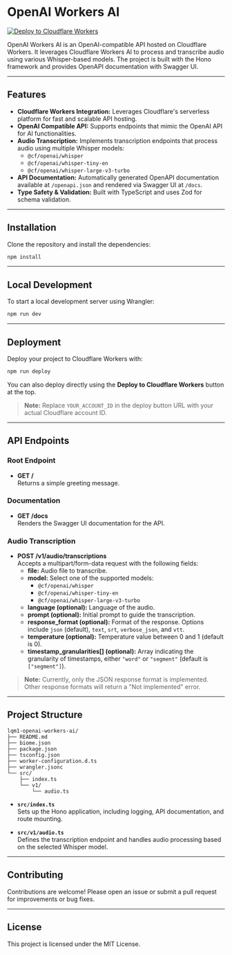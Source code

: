 # OpenAI Workers AI

[![Deploy to Cloudflare Workers](https://deploy.workers.cloudflare.com/button.svg)](https://dash.cloudflare.com/workers/deploy/?account=YOUR_ACCOUNT_ID&script=openai-workers-ai)

OpenAI Workers AI is an OpenAI-compatible API hosted on Cloudflare Workers. It leverages Cloudflare Workers AI to process and transcribe audio using various Whisper-based models. The project is built with the Hono framework and provides OpenAPI documentation with Swagger UI.

---

## Features

- **Cloudflare Workers Integration:** Leverages Cloudflare's serverless platform for fast and scalable API hosting.
- **OpenAI Compatible API:** Supports endpoints that mimic the OpenAI API for AI functionalities.
- **Audio Transcription:** Implements transcription endpoints that process audio using multiple Whisper models:
  - `@cf/openai/whisper`
  - `@cf/openai/whisper-tiny-en`
  - `@cf/openai/whisper-large-v3-turbo`
- **API Documentation:** Automatically generated OpenAPI documentation available at `/openapi.json` and rendered via Swagger UI at `/docs`.
- **Type Safety & Validation:** Built with TypeScript and uses Zod for schema validation.

---

## Installation

Clone the repository and install the dependencies:

```bash
npm install
```

---

## Local Development

To start a local development server using Wrangler:

```bash
npm run dev
```

---

## Deployment

Deploy your project to Cloudflare Workers with:

```bash
npm run deploy
```

You can also deploy directly using the **Deploy to Cloudflare Workers** button at the top.  
> **Note:** Replace `YOUR_ACCOUNT_ID` in the deploy button URL with your actual Cloudflare account ID.

---

## API Endpoints

### Root Endpoint

- **GET /**  
  Returns a simple greeting message.

### Documentation

- **GET /docs**  
  Renders the Swagger UI documentation for the API.

### Audio Transcription

- **POST /v1/audio/transcriptions**  
  Accepts a multipart/form-data request with the following fields:
  - **file:** Audio file to transcribe.
  - **model:** Select one of the supported models:
    - `@cf/openai/whisper`
    - `@cf/openai/whisper-tiny-en`
    - `@cf/openai/whisper-large-v3-turbo`
  - **language (optional):** Language of the audio.
  - **prompt (optional):** Initial prompt to guide the transcription.
  - **response_format (optional):** Format of the response. Options include `json` (default), `text`, `srt`, `verbose_json`, and `vtt`.
  - **temperature (optional):** Temperature value between 0 and 1 (default is 0).
  - **timestamp_granularities[] (optional):** Array indicating the granularity of timestamps, either `"word"` or `"segment"` (default is `["segment"]`).

> **Note:** Currently, only the JSON response format is implemented. Other response formats will return a "Not implemented" error.

---

## Project Structure

```
lqm1-openai-workers-ai/
├── README.md
├── biome.json
├── package.json
├── tsconfig.json
├── worker-configuration.d.ts
├── wrangler.jsonc
└── src/
    ├── index.ts
    └── v1/
        └── audio.ts
```

- **`src/index.ts`**  
  Sets up the Hono application, including logging, API documentation, and route mounting.

- **`src/v1/audio.ts`**  
  Defines the transcription endpoint and handles audio processing based on the selected Whisper model.

---

## Contributing

Contributions are welcome! Please open an issue or submit a pull request for improvements or bug fixes.

---

## License

This project is licensed under the MIT License.
